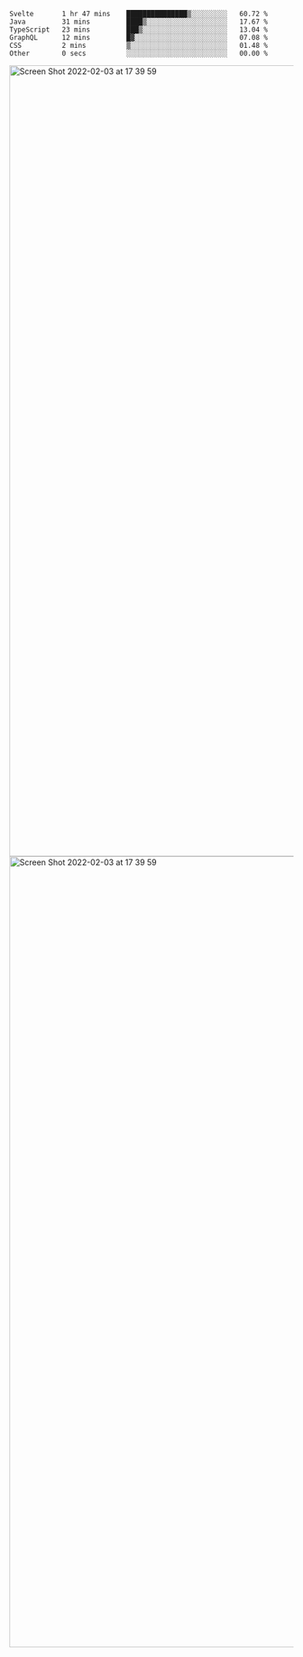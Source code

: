 <!--START_SECTION:waka-->

```text
Svelte       1 hr 47 mins    ███████████████▒░░░░░░░░░   60.72 %
Java         31 mins         ████▒░░░░░░░░░░░░░░░░░░░░   17.67 %
TypeScript   23 mins         ███▒░░░░░░░░░░░░░░░░░░░░░   13.04 %
GraphQL      12 mins         █▓░░░░░░░░░░░░░░░░░░░░░░░   07.08 %
CSS          2 mins          ▒░░░░░░░░░░░░░░░░░░░░░░░░   01.48 %
Other        0 secs          ░░░░░░░░░░░░░░░░░░░░░░░░░   00.00 %
```

<!--END_SECTION:waka-->

<img width="1400" alt="Screen Shot 2022-02-03 at 17 39 59" src="https://user-images.githubusercontent.com/45716542/152387304-f2b60485-53a6-4f4b-a818-5cefb1b0c0ae.png">
<img width="1400" alt="Screen Shot 2022-02-03 at 17 39 59" src="https://user-images.githubusercontent.com/45716542/152387273-ea5cdf21-2a45-44da-8bef-00c1763b1d42.png">
